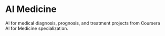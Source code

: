 # AI Medicine
AI for medical diagnosis, prognosis, and treatment projects from Coursera AI for Medicine specialization.
